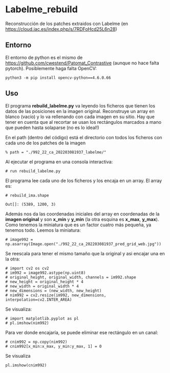 # Labelme_rebuild
Reconstrucción de los patches extraidos con Labelme (en https://cloud.iac.es/index.php/s/7RDFoHcd25L6n28)

## Entorno
El entorno de python es el mismo de https://github.com/cwestend/Patomat_Contrastive (aunque no hace falta pytorch).
Posiblemente haga falta OpenCV:

```
python3 -m pip install opencv-python==4.6.0.66

```

## Uso
El programa **rebuild_labelme.py** va leyendo los ficheros que tienen los datos de las posiciones en la imagen original. Reconstruye un array
en blanco (vacío) y lo  va rellenando con cada imagen en su sitio. Hay que tener en cuenta que al recortar se usan los
rectángulos marcados a mano que pueden hasta solaparse (no es lo ideal!)

En el path (dentro del código) está el directorio con todos los ficheros con cada uno de los patches de la imagen

```
% path = "./992_22_ca_202203081937_labelme/"

```

Al ejecutar el programa en una consola interactiva:

```
# run rebuild_labelme.py
```
El programa lee cada uno de los ficheros y los encaja en un array. El array es:

```
# rebuild_ima.shape

Out[]: (5389, 1200, 3)

```

Además nos da las coordenadas iniciales del array en coordenadas de la **imagen original** y son **x_min** y **y_min**
(la otra esquina es **x_max**, **y_max**). 
Como tenemos la miniatura que es un factor cuatro más pequeña, ya tenemos todo.
Leemos la miniatura:

```
# image992 = np.asarray(Image.open("./992_22_ca_202203081937_pred_grid_web.jpg"))

```
Se reescala para tener el mismo tamaño que la original y asi encajar una en la otra:

```
# import cv2 os cv2
# im992 = image992.astype(np.uint8)
# original_height, original_width, channels = im992.shape
# new_height = original_height * 4
# new_width = original_width * 4
# new_dimensions = (new_width, new_height)
# nim992 = cv2.resize(im992, new_dimensions, interpolation=cv2.INTER_AREA)

```

Se visualiza:
```
# import matplotlib.pyplot as pl
# pl.imshow(nim992)
```
Para ver donde encajaría, se puede eliminar ese rectángulo en un canal:

```
# cnim992 = np.copy(nim992)
# cnim992[x_min:x_max, y_min:y_max, 1] = 0

```
Se visualiza

```
pl.imshow(cnim992)

```













